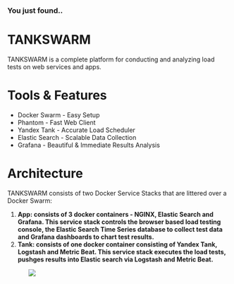 <h3>You just found..</h3>
<h1>TANKSWARM</h1>
TANKSWARM is a complete platform for conducting and analyzing load tests on web services and apps.

<h1>Tools & Features</h1>
<ul>
  <li>Docker Swarm - Easy Setup</li>
  <li>Phantom - Fast Web Client</li>
  <li>Yandex Tank - Accurate Load Scheduler</li>
  <li>Elastic Search - Scalable Data Collection</li>
  <li>Grafana - Beautiful & Immediate Results Analysis</li> 
</ul>

<h1>Architecture</h1>
TANKSWARM consists of two Docker Service Stacks that are littered over a Docker Swarm:

<ol>
  <li><b>App: consists of 3 docker containers - NGINX, Elastic Search and Grafana.  This service stack controls the browser based load testing console, the  Elastic Search Time Series database to collect test data and Grafana dashboards to chart test results.</b></li>
  <li><b>Tank: consists of one docker container consisting of Yandex Tank, Logstash and Metric Beat.  This service stack executes the load tests, pushges results into Elastic search via Logstash and Metric Beat.</b></li>
<ol>
<img src="http://github.com/masterlau/tankswarm/blob/architecture.jpg"/>


